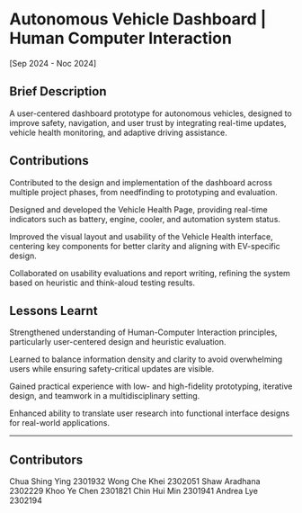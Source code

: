 # Autonomous Vehicle Dashboard | Human Computer Interaction
[Sep 2024 - Noc 2024]

## Brief Description
A user-centered dashboard prototype for autonomous vehicles, designed to improve safety, navigation, and user trust by integrating real-time updates, vehicle health monitoring, and adaptive driving assistance.

## Contributions
Contributed to the design and implementation of the dashboard across multiple project phases, from needfinding to prototyping and evaluation.

Designed and developed the Vehicle Health Page, providing real-time indicators such as battery, engine, cooler, and automation system status.

Improved the visual layout and usability of the Vehicle Health interface, centering key components for better clarity and aligning with EV-specific design.

Collaborated on usability evaluations and report writing, refining the system based on heuristic and think-aloud testing results.

## Lessons Learnt
Strengthened understanding of Human-Computer Interaction principles, particularly user-centered design and heuristic evaluation.

Learned to balance information density and clarity to avoid overwhelming users while ensuring safety-critical updates are visible.

Gained practical experience with low- and high-fidelity prototyping, iterative design, and teamwork in a multidisciplinary setting.

Enhanced ability to translate user research into functional interface designs for real-world applications.

__________________________________________________________________________________________________________________________________________

## Contributors
Chua Shing Ying 2301932
Wong Che Khei 2302051
Shaw Aradhana 2302229
Khoo Ye Chen 2301821
Chin Hui Min 2301941
Andrea Lye 2302194
